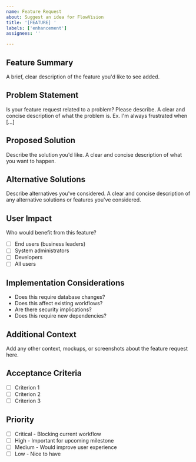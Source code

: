 ```yaml
---
name: Feature Request
about: Suggest an idea for FlowVision
title: '[FEATURE] '
labels: ['enhancement']
assignees: ''

---
```


## Feature Summary
A brief, clear description of the feature you'd like to see added.

## Problem Statement
Is your feature request related to a problem? Please describe.
A clear and concise description of what the problem is. Ex. I'm always frustrated when [...]

## Proposed Solution
Describe the solution you'd like.
A clear and concise description of what you want to happen.

## Alternative Solutions
Describe alternatives you've considered.
A clear and concise description of any alternative solutions or features you've considered.

## User Impact
Who would benefit from this feature?
- [ ] End users (business leaders)
- [ ] System administrators
- [ ] Developers
- [ ] All users

## Implementation Considerations
- Does this require database changes?
- Does this affect existing workflows?
- Are there security implications?
- Does this require new dependencies?

## Additional Context
Add any other context, mockups, or screenshots about the feature request here.

## Acceptance Criteria
- [ ] Criterion 1
- [ ] Criterion 2
- [ ] Criterion 3

## Priority
- [ ] Critical - Blocking current workflow
- [ ] High - Important for upcoming milestone
- [ ] Medium - Would improve user experience
- [ ] Low - Nice to have